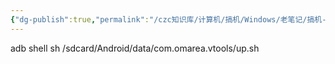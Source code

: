 ```yaml
---
{"dg-publish":true,"permalink":"/czc知识库/计算机/搞机/Windows/老笔记/搞机-安卓-scene5adb激活命令.bat/","dgPassFrontmatter":true,"created":"2024-06-18T17:45:20.333+08:00","updated":"2024-12-08T12:34:13.034+08:00"}
---
```



adb shell sh /sdcard/Android/data/com.omarea.vtools/up.sh